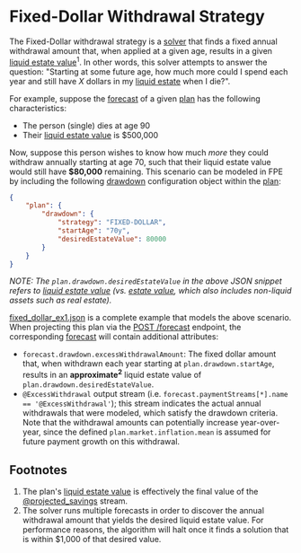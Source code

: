 # Fixed-Dollar Withdrawal Strategy

The Fixed-Dollar withdrawal strategy is a [solver](https://en.wikipedia.org/wiki/Solver) that finds a fixed annual withdrawal amount that, when applied at a given age, results in a given [liquid estate value](../terms.md#liquid-estate-value)<sup>1</sup>.  In other words, this solver attempts to answer the question: "Starting at some future age, how much more could I spend each year and still have _X_ dollars in my [liquid estate](../terms.md#liquid-estate-value) when I die?".

For example, suppose the [forecast](../datatypes.md#forecast) of a given [plan](../datatypes.md#plan) has the following characteristics:
- The person (single) dies at age 90
- Their [liquid estate value](../terms.md#liquid-estate-value) is $500,000

Now, suppose this person wishes to know how much _more_ they could withdraw annually starting at age 70, such that their liquid estate value would still have **$80,000** remaining.  This scenario can be modeled in FPE by including the following [drawdown](../datatypes.md#drawdown) configuration object within the [plan](../datatypes.md#plan):

```json
{
    "plan": {
        "drawdown": {
            "strategy": "FIXED-DOLLAR",
            "startAge": "70y",
            "desiredEstateValue": 80000
        }
    }
}
```

_NOTE: The `plan.drawdown.desiredEstateValue` in the above JSON snippet refers to [liquid estate value](../terms.md#liquid-estate-value) (vs. [estate value](../terms.md#estate-value), which also includes non-liquid assets such as real estate)._

[fixed_dollar_ex1.json](./fixed_dollar_ex1.json) is a complete example that models the above scenario.  When projecting this plan via the [POST /forecast](../README.md#post-forecast) endpoint, the corresponding [forecast](../datatypes.md#forecast) will contain additional attributes:

- `forecast.drawdown.excessWithdrawalAmount`: The fixed dollar amount that, when withdrawn each year starting at `plan.drawdown.startAge`, results in an **approximate<sup>2</sup>** liquid estate value of `plan.drawdown.desiredEstateValue`.
- `@ExcessWithdrawal` output stream (i.e. `forecast.paymentStreams[*].name == '@ExcessWithdrawal'`); this stream indicates the actual annual withdrawals that were modeled, which satisfy the drawdown criteria.  Note that the withdrawal amounts can potentially increase year-over-year, since the defined `plan.market.inflation.mean` is assumed for future payment growth on this withdrawal.

## Footnotes

1. The plan's [liquid estate value](../terms.md#liquid-estate-value) is effectively the final value of the [@projected_savings](../output_streams.md#account-projections) stream.
2. The solver runs multiple forecasts in order to discover the annual withdrawal amount that yields the desired liquid estate value. For performance reasons, the algorithm will halt once it finds a solution that is within $1,000 of that desired value.
